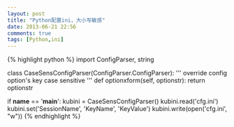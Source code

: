 ```yaml
---
layout: post
title: "Python配置ini，大小写敏感"
date: 2013-06-21 22:56
comments: true
tags: [Python,ini]
---
```

{% highlight python %}
import ConfigParser, string

class CaseSensConfigParser(ConfigParser.ConfigParser):
    '''
    override
    config option's key case sensitive
    '''
    def optionxform(self, optionstr):
        return optionstr

if __name__ == '__main__':
    kubini = CaseSensConfigParser()
    kubini.read('cfg.ini')
    kubini.set('SessionName', 'KeyName', 'KeyValue')
    kubini.write(open('cfg.ini', "w")) 
{% endhighlight %}
